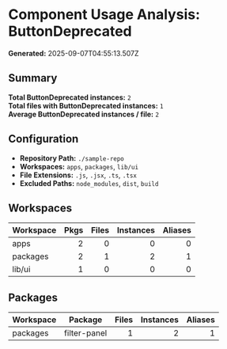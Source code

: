 # Component Usage Analysis: ButtonDeprecated

**Generated:** 2025-09-07T04:55:13.507Z

## Summary

**Total ButtonDeprecated instances:** `2`  
**Total files with ButtonDeprecated instances:** `1`  
**Average ButtonDeprecated instances / file:** `2`

## Configuration

- **Repository Path:** `./sample-repo`
- **Workspaces:** `apps`, `packages`, `lib/ui`
- **File Extensions:** `.js`, `.jsx`, `.ts`, `.tsx`
- **Excluded Paths:** `node_modules`, `dist`, `build`

## Workspaces

| Workspace | Pkgs | Files | Instances | Aliases |
| --------- | ---: | ----: | --------: | ------: |
| apps      |    2 |     0 |         0 |       0 |
| packages  |    2 |     1 |         2 |       1 |
| lib/ui    |    1 |     0 |         0 |       0 |

## Packages

| Workspace | Package      | Files | Instances | Aliases |
| --------- | ------------ | ----: | --------: | ------: |
| packages  | filter-panel |     1 |         2 |       1 |
